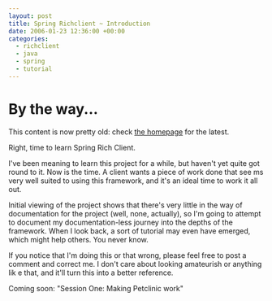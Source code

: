 ```yaml
---
layout: post
title: Spring Richclient ~ Introduction
date: 2006-01-23 12:36:00 +00:00
categories:
  - richclient 
  - java 
  - spring
  - tutorial
---
```

<div class='alert'><h1>By the way...</h1><p>This content is now pretty old: check <a href='/'>the homepage</a> for the latest.</p></div>
          
<p>Right, time to learn Spring Rich Client.</p>
<p>I've been meaning to learn this project for a while, but haven't yet quite got round to it. Now is the time. A client wants a piece of work done that see
ms very well suited to using this framework, and it's an ideal time to work it all out.</p>
<p>Initial viewing of the project shows that there's very little in the way of documentation for the project (well, none, actually), so I'm going to attempt
 to document my documentation-less journey into the depths of the framework. When I look back, a sort of tutorial may even have emerged, which might help others. You never know.</p>
<p>If you notice that I'm doing this or that wrong, please feel free to post a comment and correct me. I don't care about looking amateurish or anything lik
e that, and it'll turn this into a better reference.</p>
<p>Coming soon: "Session One: Making Petclinic work"</p>
